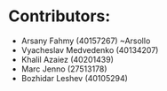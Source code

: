 # Contributors: 
- Arsany Fahmy (40157267) ~Arsollo
- Vyacheslav Medvedenko (40134207) 
- Khalil Azaiez (40201439)
- Marc Jenno (27513178)
- Bozhidar Leshev (40105294)



  

